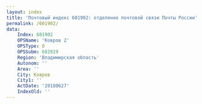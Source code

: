 ```yaml
---
layout: index
title: 'Почтовый индекс 601902: отделение почтовой связи Почты России'
permalink: /601902/
data:
    Index: 601902
    OPSName: 'Ковров 2'
    OPSType: О
    OPSSubm: 601919
    Region: 'Владимирская область'
    Autonom: ''
    Area: ''
    City: Ковров
    City1: ''
    ActDate: '20180627'
    IndexOld: ''
---
```

